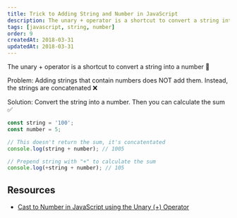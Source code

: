 ```yaml
---
title: Trick to Adding String and Number in JavaScript
description: The unary + operator is a shortcut to convert a string into a number.
tags: [javascript, string, number]
order: 9
createdAt: 2018-03-31
updatedAt: 2018-03-31
---
```


The unary + operator is a shortcut to convert a string into a number 🤩

Problem: Adding strings that contain numbers does NOT add them. Instead, the strings are concatenated ❌

Solution: Convert the string into a number. Then you can calculate the sum ✅

```javascript
const string = '100';
const number = 5;

// This doesn't return the sum, it's concatentated
console.log(string + number); // 1005

// Prepend string with "+" to calculate the sum
console.log(+string + number); // 105
```

## Resources

- [Cast to Number in JavaScript using the Unary (+) Operator](https://medium.com/@nikjohn/cast-to-number-in-javascript-using-the-unary-operator-f4ca67c792ce)
